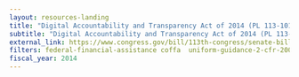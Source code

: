 ```yaml
---
layout: resources-landing
title: "Digital Accountability and Transparency Act of 2014 (PL 113-101)"
subtitle: "Digital Accountability and Transparency Act of 2014 (PL 113-101)"
external_link: https://www.congress.gov/bill/113th-congress/senate-bill/994
filters: federal-financial-assistance coffa  uniform-guidance-2-cfr-200 legislation congress 2014 archived
fiscal_year: 2014
---
```

